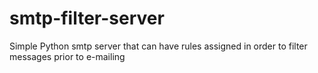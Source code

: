 smtp-filter-server
==================

Simple Python smtp server that can have rules assigned in order to filter messages prior to e-mailing
